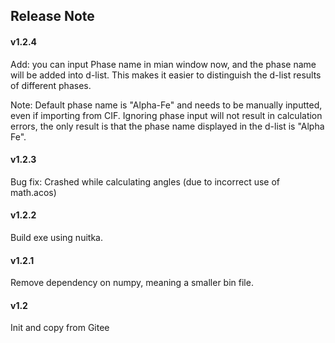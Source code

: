 ## Release Note

#### v1.2.4
Add: you can input Phase name in mian window now, and the phase name will be added into d-list. This makes it easier to distinguish the d-list results of different phases.

Note: Default phase name is "Alpha-Fe" and needs to be manually inputted, even if importing from CIF. Ignoring phase input will not result in calculation errors, the only result is that the phase name displayed in the d-list is "Alpha Fe".

#### v1.2.3
Bug fix: Crashed while calculating angles (due to incorrect use of math.acos)

#### v1.2.2
Build exe using nuitka.

#### v1.2.1
Remove dependency on numpy, meaning a smaller bin file.

#### v1.2
Init and copy from Gitee